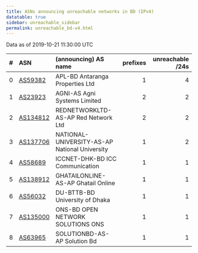 ```yaml
---
title: ASNs announcing unreachable networks in BD (IPv4)
datatable: true
sidebar: unreachable_sidebar
permalink: unreachable_bd-v4.html
---
```


Data as of 2019-10-21 11:30:00 UTC


<div class="datatable-begin"></div>

|   # | ASN                                      | (announcing) AS name                          |   prefixes |   unreachable /24s |
|----:|:-----------------------------------------|:----------------------------------------------|-----------:|-------------------:|
|   0 | [AS59382](unreachable_AS59382-v4.html)   | APL-BD Antaranga Properties Ltd               |          1 |                  4 |
|   1 | [AS23923](unreachable_AS23923-v4.html)   | AGNI-AS Agni Systems Limited                  |          2 |                  2 |
|   2 | [AS134812](unreachable_AS134812-v4.html) | REDNETWORKLTD-AS-AP Red Network Ltd           |          2 |                  2 |
|   3 | [AS137706](unreachable_AS137706-v4.html) | NATIONAL-UNIVERSITY-AS-AP National University |          1 |                  2 |
|   4 | [AS58689](unreachable_AS58689-v4.html)   | ICCNET-DHK-BD ICC Communication               |          1 |                  1 |
|   5 | [AS138912](unreachable_AS138912-v4.html) | GHATAILONLINE-AS-AP Ghatail Online            |          1 |                  1 |
|   6 | [AS56032](unreachable_AS56032-v4.html)   | DU-BTTB-BD University of Dhaka                |          1 |                  1 |
|   7 | [AS135000](unreachable_AS135000-v4.html) | ONS-BD OPEN NETWORK SOLUTIONS ONS             |          1 |                  1 |
|   8 | [AS63965](unreachable_AS63965-v4.html)   | SOLUTIONBD-AS-AP Solution Bd                  |          1 |                  1 |

<div class="datatable-end"></div>